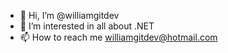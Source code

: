 - 👋 Hi, I’m @williamgitdev
- 👀 I’m interested in all about .NET
- 📫 How to reach me williamgitdev@hotmail.com

<!---
williamgitdev/williamgitdev is a ✨ special ✨ repository because its `README.md` (this file) appears on your GitHub profile.
You can click the Preview link to take a look at your changes.
--->
